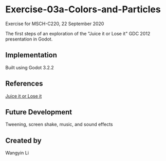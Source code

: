# Exercise-03a-Colors-and-Particles
Exercise for MSCH-C220, 22 September 2020

The first steps of an exploration of the "Juice it or Lose it" GDC 2012 presentation in Godot.

## Implementation
Built using Godot 3.2.2

## References
[Juice it or Lose it](https://www.youtube.com/watch?v=Fy0aCDmgnxg)

## Future Development
Tweening, screen shake, music, and sound effects

## Created by 
Wangyin Li

```
